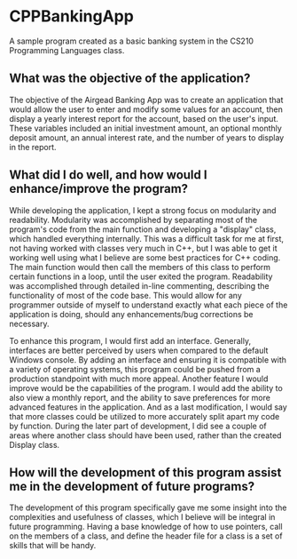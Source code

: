 # CPPBankingApp
A sample program created as a basic banking system in the CS210 Programming Languages class.

## What was the objective of the application?
The objective of the Airgead Banking App was to create an application that would allow the user to enter and modify some values for an account, then display a yearly interest report for the account, based on the user's input. These variables included an initial investment amount, an optional monthly deposit amount, an annual interest rate, and the number of years to display in the report.

## What did I do well, and how would I enhance/improve the program?
While developing the application, I kept a strong focus on modularity and readability. Modularity was accomplished by separating most of the program's code from the main function and developing a "display" class, which handled everything internally. This was a difficult task for me at first, not having worked with classes very much in C++, but I was able to get it working well using what I believe are some best practices for C++ coding. The main function would then call the members of this class to perform certain functions in a loop, until the user exited the program. Readability was accomplished through detailed in-line commenting, describing the functionality of most of the code base. This would allow for any programmer outside of myself to understand exactly what each piece of the application is doing, should any enhancements/bug corrections be necessary.

To enhance this program, I would first add an interface. Generally, interfaces are better perceived by users when compared to the default Windows console. By adding an interface and ensuring it is compatible with a variety of operating systems, this program could be pushed from a production standpoint with much more appeal. Another feature I would improve would be the capabilities of the program. I would add the ability to also view a monthly report, and the ability to save preferences for more advanced features in the application. And as a last modification, I would say that more classes could be utilized to more accurately split apart my code by function. During the later part of development, I did see a couple of areas where another class should have been used, rather than the created Display class.

## How will the development of this program assist me in the development of future programs?
The development of this program specifically gave me some insight into the complexities and usefulness of classes, which I believe will be integral in future programming. Having a base knowledge of how to use pointers, call on the members of a class, and define the header file for a class is a set of skills that will be handy.
